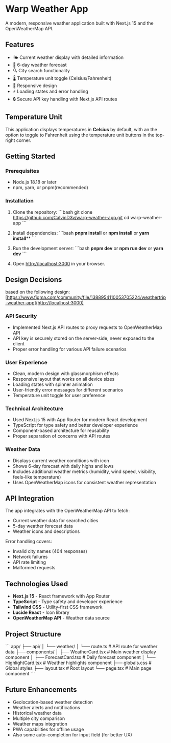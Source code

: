 # Warp Weather App

A modern, responsive weather application built with Next.js 15 and the OpenWeatherMap API.

## Features

- 🌤️ Current weather display with detailed information
- 📅 6-day weather forecast
- 🔍 City search functionality
- 🌡️ Temperature unit toggle (Celsius/Fahrenheit)
- 📱 Responsive design
- ⚡ Loading states and error handling
- 🔒 Secure API key handling with Next.js API routes

## Temperature Unit

This application displays temperatures in **Celsius** by default, with an the option to toggle to Fahrenheit using the temperature unit buttons in the top-right corner.

## Getting Started

### Prerequisites

- Node.js 18.18 or later
- npm, yarn, or pnpm(recommended)

### Installation

1. Clone the repository:
\`\`\`bash
git clone https://github.com/CalvinD3v/warp-weather-app.git
cd warp-weather-app
\`\`\`

2. Install dependencies:
\`\`\`bash
   **pnpm install** or **npm install** or **yarn install****
\`\`\`

3. Run the development server:
\`\`\`bash
   **pnpm dev** or **npm run dev** or **yarn dev**
\`\`\`

4. Open [http://localhost:3000](http://localhost:3000) in your browser.

## Design Decisions
based on the following design: [https://www.figma.com/community/file/1388954110053705224/weathertrip-weather-app](http://localhost:3000)
### API Security
- Implemented Next.js API routes to proxy requests to OpenWeatherMap API
- API key is securely stored on the server-side, never exposed to the client
- Proper error handling for various API failure scenarios

### User Experience
- Clean, modern design with glassmorphism effects
- Responsive layout that works on all device sizes
- Loading states with spinner animation
- User-friendly error messages for different scenarios
- Temperature unit toggle for user preference

### Technical Architecture
- Used Next.js 15 with App Router for modern React development
- TypeScript for type safety and better developer experience
- Component-based architecture for reusability
- Proper separation of concerns with API routes

### Weather Data
- Displays current weather conditions with icon
- Shows 6-day forecast with daily highs and lows
- Includes additional weather metrics (humidity, wind speed, visibility, feels-like temperature)
- Uses OpenWeatherMap icons for consistent weather representation

## API Integration

The app integrates with the OpenWeatherMap API to fetch:
- Current weather data for searched cities
- 5-day weather forecast data
- Weather icons and descriptions

Error handling covers:
- Invalid city names (404 responses)
- Network failures
- API rate limiting
- Malformed requests

## Technologies Used

- **Next.js 15** - React framework with App Router
- **TypeScript** - Type safety and developer experience
- **Tailwind CSS** - Utility-first CSS framework
- **Lucide React** - Icon library
- **OpenWeatherMap API** - Weather data source

## Project Structure

\`\`\`
app/
├── api/
│   └── weather/
│       └── route.ts          # API route for weather data
├── components/
│   ├── WeatherCard.tsx       # Main weather display component
│   ├── ForecastCard.tsx      # Daily forecast component
│   └── HighlightCard.tsx     # Weather highlights component
├── globals.css               # Global styles
├── layout.tsx               # Root layout
└── page.tsx                 # Main page component
\`\`\`

## Future Enhancements

- Geolocation-based weather detection
- Weather alerts and notifications
- Historical weather data
- Multiple city comparison
- Weather maps integration
- PWA capabilities for offline usage
- Also some auto-completion for input field (for better UX)
